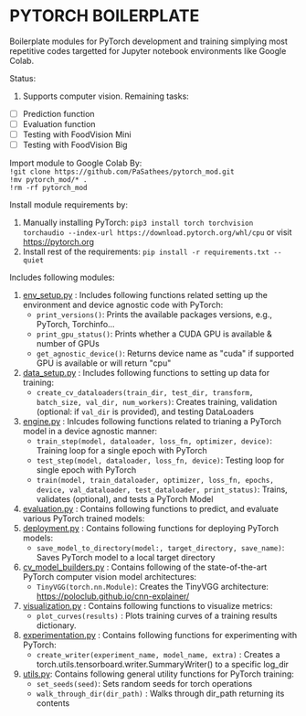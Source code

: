 # PYTORCH BOILERPLATE

Boilerplate modules for PyTorch development and training simplying most repetitive codes targetted for Jupyter notebook environments like Google Colab.

Status:
1. Supports computer vision. Remaining tasks:
- [ ] Prediction function
- [ ] Evaluation function
- [ ] Testing with FoodVision Mini
- [ ] Testing with FoodVision Big

Import module to Google Colab By:
<br>`!git clone https://github.com/PaSathees/pytorch_mod.git`
<br>`!mv pytorch_mod/* .`
<br>`!rm -rf pytorch_mod`

Install module requirements by:
1. Manually installing PyTorch: 
`pip3 install torch torchvision torchaudio --index-url https://download.pytorch.org/whl/cpu`
or visit https://pytorch.org
2. Install rest of the requirements: `pip install -r requirements.txt --quiet`

Includes following modules:
1. [env_setup.py](env_setup.py) : Includes following functions related setting up the environment and device agnostic code with PyTorch: 
   - `print_versions()`: Prints the available packages versions, e.g., PyTorch, Torchinfo...
   - `print_gpu_status()`: Prints whether a CUDA GPU is available & number of GPUs
   - `get_agnostic_device()`: Returns device name as "cuda" if supported GPU is available or will return "cpu"
2. [data_setup.py](data_setup.py) : Includes following functions to setting up data for training:
   - `create_cv_dataloaders(train_dir, test_dir, transform, batch_size, val_dir, num_workers)`: Creates training, validation (optional: if `val_dir` is provided), and testing DataLoaders
3. [engine.py](engine.py) : Inlcudes following functions related to trianing a PyTorch model in a device agnostic manner:
   - `train_step(model, dataloader, loss_fn, optimizer, device)`: Training loop for a single epoch with PyTorch
   - `test_step(model, dataloader, loss_fn, device)`: Testing loop for single epoch with PyTorch
   - `train(model, train_dataloader, optimizer, loss_fn, epochs, device, val_dataloader, test_dataloader, print_status)`: Trains, validates (optional), and tests a PyTorch Model
4. [evaluation.py](evaluation.py) : Contains following functions to predict, and evaluate various PyTorch trained models: 
5. [deployment.py](deployment.py) : Contains following functions for deploying PyTorch models:
   - `save_model_to_directory(model:, target_directory, save_name)`: Saves PyTorch model to a local target directory
6. [cv_model_builders.py](cv_model_builders.py) : Contains following of the state-of-the-art PyTorch computer vision model architectures:
   - `TinyVGG(torch.nn.Module)`: Creates the TinyVGG architecture: https://poloclub.github.io/cnn-explainer/
7. [visualization.py](visualization.py) : Contains following functions to visualize metrics:
   - `plot_curves(results)` : Plots training curves of a training results dictionary.
8. [experimentation.py](experimentation.py) : Contains following functions for experimenting with PyTorch:
   - `create_writer(experiment_name, model_name, extra)` : Creates a torch.utils.tensorboard.writer.SummaryWriter() to a specific log_dir
9. [utils.py](utils.py): Contains following general utility functions for PyTorch training:
   - `set_seeds(seed)`: Sets random seeds for torch operations
   - `walk_through_dir(dir_path)` : Walks through dir_path returning its contents